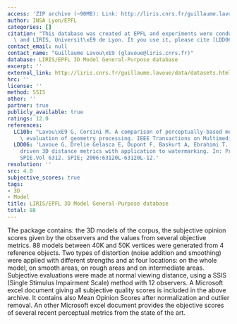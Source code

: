 ```yaml
---
access: 'ZIP archive (~90MB): Link: http://liris.cnrs.fr/guillaume.lavoue/data/LIRIS_EPFL_GenPurpose.zip'
author: INSA Lyon/EPFL
categories: []
citation: "This database was created at EPFL and experiments were conducted at EPFL\
  \ and LIRIS, Universit\xE9 de Lyon. It you use it, please cite [LDD06]."
contact_email: null
contact_name: "Guillaume Lavou\xE9 (glavoue@liris.cnrs.fr)"
database: LIRIS/EPFL 3D Model General-Purpose database
excerpt: ''
external_link: http://liris.cnrs.fr/guillaume.lavoue/data/datasets.html
hrc: ''
license: ''
method: SSIS
other: ''
partner: true
publicly_available: true
ratings: 12.0
references:
  LC10b: "Lavou\xE9 G, Corsini M. A comparison of perceptually-based metrics for objective\
    \ evaluation of geometry processing. IEEE Transactions on Multimedia. 2010;12(7):636-649."
  LDD06: 'Lavoue G, Drelie Gelasca E, Dupont F, Baskurt A, Ebrahimi T. Perceptually
    driven 3D distance metrics with application to watermarking. In: Proceedings of
    SPIE.Vol 6312. SPIE; 2006:63120L-63120L-12.'
resolution: ''
src: 4.0
subjective_scores: true
tags:
- 3D
- Model
title: LIRIS/EPFL 3D Model General-Purpose database
total: 88
---
```


The package contains: the 3D models of the corpus, the subjective opinion scores given by the observers and the values from several objective metrics. 88 models between 40K and 50K vertices were generated from 4 reference objects. Two types of distortion (noise addition and smoothing) were applied with different strengths and at four locations: on the whole model, on smooth areas, on rough areas and on intermediate areas. Subjective evaluations were made at normal viewing distance, using a SSIS (Single Stimulus Impairment Scale) method with 12 observers. A Microsoft excel document giving all subjective quality scores is included in the above archive. It contains also Mean Opinion Scores after normalization and outlier removal. An other Microsoft excel document provides the objective scores of several recent perceptual metrics from the state of the art.